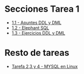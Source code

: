 # Secciones Tarea 1
- [1.1 - Apuntes DDL y DML](./tarefa-1-teoria.md)
- [1.2 - Elephant SQL](./tarefa-1-elephant.md)
- [1.3 - Ejercicios DDL y DML](./tarefa-1-ejercicios.md)

# Resto de tareas
- [Tarefa 2,3 y 4 - MYSQL en Linux](./tarefa-2-3-4.md)

